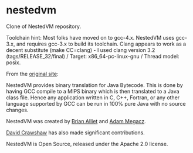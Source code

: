nestedvm
========

Clone of NestedVM repository.

Toolchain hint: Most folks have moved on to gcc-4.x.  NestedVM uses gcc-3.x, and requires gcc-3.x to build its toolchain.  Clang appears to work as a decent substitute (make CC=clang) - I used clang version 3.2 (tags/RELEASE\_32/final) / Target: x86\_64-pc-linux-gnu / Thread model: posix.

From the [original site](http://nestedvm.ibex.org/):

NestedVM provides binary translation for Java Bytecode. This is done by having GCC compile to a MIPS binary which is then translated to a Java class file. Hence any application written in C, C++, Fortran, or any other language supported by GCC can be run in 100% pure Java with no source changes.

NestedVM was created by [Brian Alliet](http://www.brianweb.net/) and [Adam Megacz](http://www.megacz.com/).

[David Crawshaw](http://www.zentus.com/) has also made significant contributions.

NestedVM is Open Source, released under the Apache 2.0 license. 

